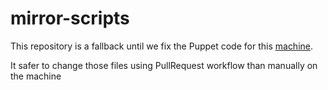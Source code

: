 # mirror-scripts

This repository is a fallback until we fix the Puppet code for this [machine](https://github.com/jenkins-infra/jenkins-infra/blob/staging/dist/role/manifests/mirrorbrain.pp).

It safer to change those files using PullRequest workflow than manually on the machine
